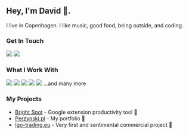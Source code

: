 ## Hey, I'm David 👋. 
I live in Copenhagen. I like music, good food, being outside, and coding. 

### Get In Touch
<a href="mailto:dawid@perzynski.pl"><img src="https://img.shields.io/badge/Email-A1E8AF?style=for-the-badge&logo=maildotru&logoColor=black"></a> <a href="https://www.linkedin.com/in/dawid-perzynski/" target="_target"><img src="https://img.shields.io/badge/LinkedIn-0077B5?style=for-the-badge&logo=linkedin&logoColor=white"></a>

### What I Work With
<img src="https://img.shields.io/badge/JavaScript-F7DF1E?style=for-the-badge&logo=javascript&logoColor=black"> <img src="https://img.shields.io/badge/HTML5-E34F26?style=for-the-badge&logo=html5&logoColor=white"> <img src="https://img.shields.io/badge/CSS3-1572B6?style=for-the-badge&logo=css3&logoColor=white"> <img src="https://img.shields.io/badge/Angular-20232A?style=for-the-badge&logo=angular&logoColor=dd1b16"> 
<img src="https://img.shields.io/badge/Vue-F1DEDE?style=for-the-badge&logo=vuedotjs&logoColor=41B883"> 
...and many more


### My Projects
* <a href="https://chrome.google.com/webstore/detail/bright-spot/mehfmnaefbifgcpbdbkkahmeaeipjlbo">Bright Spot</a> - Google extension productivity tool 🔵
* <a href="https://perzynski.pl/">Perzynski.pl</a> - My portfolio 🎨
* <a href="https://igo-trading.eu/">Igo-trading.eu</a> - Very first and sentimental commercial project 💸

